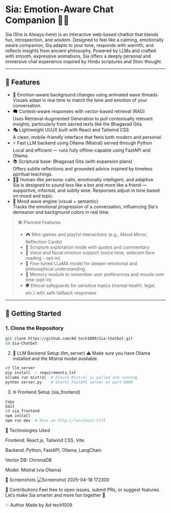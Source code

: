 # Sia: Emotion-Aware Chat Companion 🌸✨

Sia (She Is Always-here) is an interactive web-based chatbot that blends fun, introspection, and wisdom. Designed to feel like a calming, emotionally aware companion, Sia adapts to your tone, responds with warmth, and reflects insights from ancient philosophy. Powered by LLMs and crafted with smooth, expressive animations, Sia offers a deeply personal and immersive chat experience inspired by Hindu scriptures and Stoic thought.

---

## 🧠 Features
- 🎨 Emotion-aware background changes using animated wave threads  
  Visuals adapt in real time to match the tone and emotion of your conversation.
- 🗨️ Context-aware responses with vector-based retrieval (RAG)  
  Uses Retrieval-Augmented Generation to pull contextually relevant insights, particularly from sacred texts like the Bhagavad Gita.
- 🎭 Lightweight UI/UX built with React and Tailwind CSS  
  A clean, mobile-friendly interface that feels both modern and personal.
- ⚡ Fast LLM backend using Ollama (Mistral) served through Python  
  Local and efficient — runs fully offline-capable using FastAPI and Ollama.
- 📚 Scriptural base: Bhagavad Gita (with expansion plans)  
  Offers subtle reflections and grounded advice inspired by timeless spiritual teachings.
- 🧘‍♀️ Human-like persona: calm, emotionally intelligent, and adaptive  
  Sia is designed to sound less like a bot and more like a friend — supportive, informal, and subtly wise. Responses adjust in tone based on mood and topic.
- 🧠 Mood wave engine (visual + semantic)  
  Tracks the emotional progression of a conversation, influencing Sia's demeanor and background colors in real time.

> 🛠️ Planned Features:
> - 🎮 Mini-games and playful interactions (e.g., Mood Mirror, Reflection Cards)  
> - 📖 Scripture exploration mode with quotes and commentary  
> - 🎤 Voice and facial emotion support (voice tone, webcam face reading - opt-in) 
> - 🧬 Fine-tuned LLaMA model for deeper emotional and philosophical understanding 
> - 🔄 Memory module to remember user preferences and moods over time (opt-in)  
> - 🛡️ Ethical safeguards for sensitive topics (mental health, legal, etc.) with safe fallback responses  

---

## 🚀 Getting Started

### 1. Clone the Repository

```bash
git clone https://github.com/Ad-tech1009/Sia-Chatbot.git
cd Sia-Chatbot
```
2. 🧠 LLM Backend Setup (llm_server)
⚠️ Make sure you have Ollama installed and the Mistral model available.
```bash
cd llm_server
pip install -r requirements.txt
ollama run mistral  # Ensure Mistral is pulled and running
python server.py    # Starts FastAPI server on port 8000
```

3. 🌐 Frontend Setup (sia_frontend)
```bash
Copy
Edit
cd sia_frontend
npm install
npm run dev  # Runs on http://localhost:5173
```

🧩 Technologies Used

Frontend: React.js, Tailwind CSS, Vite

Backend: Python, FastAPI, Ollama, LangChain

Vector DB: ChromaDB

Model: Mistral (via Ollama)

📸 Screenshots
![Screenshot 2025-04-18 172300](https://github.com/user-attachments/assets/1466b897-b3ac-4e71-9ab5-9b74da1f648e)


🤝 Contributions
Feel free to open issues, submit PRs, or suggest features.
Let’s make Sia smarter and more fun together 🙌

✨ Author
Made by Ad-tech1009 
